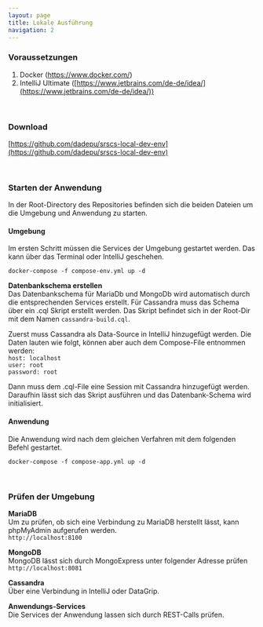 ```yaml
---
layout: page
title: Lokale Ausführung
navigation: 2
---
```


### Voraussetzungen

1. Docker (https://www.docker.com/)
2. IntelliJ Ultimate ([https://www.jetbrains.com/de-de/idea/](https://www.jetbrains.com/de-de/idea/))

<br/>

### Download

[https://github.com/dadepu/srscs-local-dev-env](https://github.com/dadepu/srscs-local-dev-env)

<br/>

### Starten der Anwendung

In der Root-Directory des Repositories befinden sich die beiden Dateien um die Umgebung und Anwendung zu starten.


#### Umgebung
 
Im ersten Schritt müssen die Services der Umgebung gestartet werden. Das kann über das Terminal oder IntelliJ geschehen.

```
docker-compose -f compose-env.yml up -d
```

**Datenbankschema erstellen**  
Das Datenbankschema für MariaDb und MongoDb wird automatisch durch die entsprechenden Services erstellt. Für 
Cassandra muss das Schema über ein .cql Skript erstellt werden. Das Skript befindet sich in der Root-Dir mit dem Namen `cassandra-build.cql`. 

Zuerst muss Cassandra als Data-Source in IntelliJ hinzugefügt werden. Die Daten lauten wie folgt, können aber auch dem Compose-File entnommen werden:  
`host: localhost`  
`user: root`  
`password: root`

Dann muss dem .cql-File eine Session mit Cassandra hinzugefügt werden. Daraufhin lässt sich das Skript ausführen und 
das Datenbank-Schema wird initialisiert.

#### Anwendung

Die Anwendung wird nach dem gleichen Verfahren mit dem folgenden Befehl gestartet.

```
docker-compose -f compose-app.yml up -d
```

<br/>

### Prüfen der Umgebung

**MariaDB**  
Um zu prüfen, ob sich eine Verbindung zu MariaDB herstellt lässt, kann phpMyAdmin aufgerufen werden.  
`http://localhost:8100`

**MongoDB**  
MongoDB lässt sich durch MongoExpress unter folgender Adresse prüfen  
`http://localhost:8081`

**Cassandra**  
Über eine Verbindung in IntelliJ oder DataGrip.

**Anwendungs-Services**  
Die Services der Anwendung lassen sich durch REST-Calls prüfen.